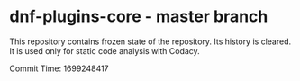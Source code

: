 # dnf-plugins-core - master branch

This repository contains frozen state of the repository.
Its history is cleared. It is used only for static code
analysis with Codacy.

Commit Time: 1699248417